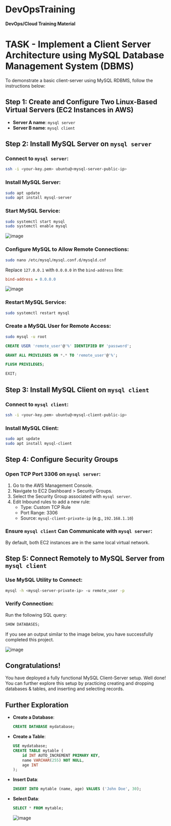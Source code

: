 # DevOpsTraining
**DevOps/Cloud Training Material**

# TASK - Implement a Client Server Architecture using MySQL Database Management System (DBMS)

To demonstrate a basic client-server using MySQL RDBMS, follow the instructions below:

## Step 1: Create and Configure Two Linux-Based Virtual Servers (EC2 Instances in AWS)

- **Server A name**: `mysql server`
- **Server B name**: `mysql client`

## Step 2: Install MySQL Server on `mysql server`

### Connect to `mysql server`:

```sh
ssh -i <your-key.pem> ubuntu@<mysql-server-public-ip>
```

### Install MySQL Server:

```sh
sudo apt update
sudo apt install mysql-server
```

### Start MySQL Service:

```sh
sudo systemctl start mysql
sudo systemctl enable mysql
```
![image](https://github.com/stiven-skyward/DevOpsTraining/assets/135337796/777b70dc-d170-4010-861f-5ea38cd77d38)

### Configure MySQL to Allow Remote Connections:

```sh
sudo nano /etc/mysql/mysql.conf.d/mysqld.cnf
```

Replace `127.0.0.1` with `0.0.0.0` in the `bind-address` line:

```ini
bind-address = 0.0.0.0
```
![image](https://github.com/stiven-skyward/DevOpsTraining/assets/135337796/b3b6a131-60e9-4986-b1ac-787922ed9c20)

### Restart MySQL Service:

```sh
sudo systemctl restart mysql
```

### Create a MySQL User for Remote Access:

```sh
sudo mysql -u root
```
```sql
CREATE USER 'remote_user'@'%' IDENTIFIED BY 'password';
```
```sql
GRANT ALL PRIVILEGES ON *.* TO 'remote_user'@'%';
```
```sql
FLUSH PRIVILEGES;
```
```sql
EXIT;
```

## Step 3: Install MySQL Client on `mysql client`

### Connect to `mysql client`:

```sh
ssh -i <your-key.pem> ubuntu@<mysql-client-public-ip>
```

### Install MySQL Client:

```sh
sudo apt update
sudo apt install mysql-client
```

## Step 4: Configure Security Groups

### Open TCP Port 3306 on `mysql server`:

1. Go to the AWS Management Console.
2. Navigate to EC2 Dashboard > Security Groups.
3. Select the Security Group associated with `mysql server`.
4. Edit Inbound rules to add a new rule:
   - Type: Custom TCP Rule
   - Port Range: 3306
   - Source: `mysql-client-private-ip` (e.g., `192.168.1.10`)

### Ensure `mysql client` Can Communicate with `mysql server`:

By default, both EC2 instances are in the same local virtual network.

## Step 5: Connect Remotely to MySQL Server from `mysql client`

### Use MySQL Utility to Connect:

```sh
mysql -h <mysql-server-private-ip> -u remote_user -p
```

### Verify Connection:

Run the following SQL query:

```sql
SHOW DATABASES;
```

If you see an output similar to the image below, you have successfully completed this project.

![image](https://github.com/stiven-skyward/DevOpsTraining/assets/135337796/6055822c-53f8-4cba-9c70-5343a2f2554b)

## Congratulations!

You have deployed a fully functional MySQL Client-Server setup. Well done! You can further explore this setup by practicing creating and dropping databases & tables, and inserting and selecting records.

## Further Exploration

- **Create a Database**:

    ```sql
    CREATE DATABASE mydatabase;
    ```

- **Create a Table**:

    ```sql
    USE mydatabase;
    CREATE TABLE mytable (
        id INT AUTO_INCREMENT PRIMARY KEY,
        name VARCHAR(255) NOT NULL,
        age INT
    );
    ```

- **Insert Data**:

    ```sql
    INSERT INTO mytable (name, age) VALUES ('John Doe', 30);
    ```

- **Select Data**:

    ```sql
    SELECT * FROM mytable;
    ```

    ![image](https://github.com/stiven-skyward/DevOpsTraining/assets/135337796/4e81bba7-1dab-4e3e-973f-cef0aaaea3f9)
  


